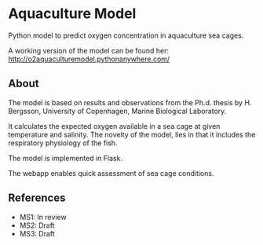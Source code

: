 # Aquaculture Model

Python model to predict oxygen concentration in aquaculture sea cages.

A working version of the model can be found her:
http://o2aquaculturemodel.pythonanywhere.com/



## About
The model is based on results and observations from the Ph.d. thesis by H. Bergsson, University of Copenhagen, Marine Biological Laboratory.

It calculates the expected oxygen available in a sea cage at given temperature and salinity. The novelty of the model, lies in that it includes the respiratory physiology of the fish.

The model is implemented in Flask.

The webapp enables quick assessment of sea cage conditions.

## References
* MS1: In review
* MS2: Draft
* MS3: Draft
